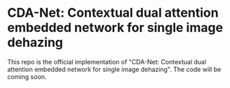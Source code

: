 # CDA-Net: Contextual dual attention embedded network for single image dehazing
This repo is the official implementation of "CDA-Net: Contextual dual attention embedded network for single image dehazing".
The code will be coming soon.
